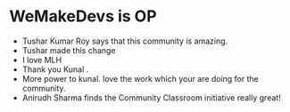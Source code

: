 # WeMakeDevs is OP

- Tushar Kumar Roy says that this community is amazing.
- Tushar made this change
- I love MLH
- Thank you Kunal .
- More power to kunal. love the work which your are doing for the community.
- Anirudh Sharma finds the Community Classroom initiative really great!

